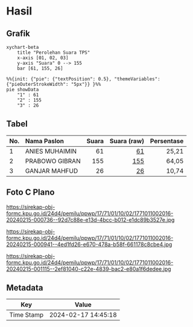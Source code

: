 # Hasil

## Grafik

```mermaid
xychart-beta
    title "Perolehan Suara TPS"
    x-axis [01, 02, 03]
    y-axis "Suara" 0 --> 155
    bar [61, 155, 26]
```

```mermaid
%%{init: {"pie": {"textPosition": 0.5}, "themeVariables": {"pieOuterStrokeWidth": "5px"}} }%%
pie showData
    "1" : 61
    "2" : 155
    "3" : 26
```

## Tabel

| No. | Nama Paslon    | Suara | Suara (raw) | Persentase |
|:--- |:-------------- | -----:| -----------:| ----------:|
| 1   | ANIES MUHAIMIN | 61    | [61][p-1]   | 25,21      |
| 2   | PRABOWO GIBRAN | 155   | [155][p-2]  | 64,05      |
| 3   | GANJAR MAHFUD  | 26    | [26][p-3]   | 10,74      |


[p-1]: https://github.com/gigit-pemilu/pemilu-2024-17-bengkulu/blob/main/pilpres/hitung-suara/sub/17-bengkulu/sub/71-kota-bengkulu/sub/01-selebar/sub/1002-sukarami/sub/016-tps/sub/paslon-1.txt
[p-2]: https://github.com/gigit-pemilu/pemilu-2024-17-bengkulu/blob/main/pilpres/hitung-suara/sub/17-bengkulu/sub/71-kota-bengkulu/sub/01-selebar/sub/1002-sukarami/sub/016-tps/sub/paslon-2.txt
[p-3]: https://github.com/gigit-pemilu/pemilu-2024-17-bengkulu/blob/main/pilpres/hitung-suara/sub/17-bengkulu/sub/71-kota-bengkulu/sub/01-selebar/sub/1002-sukarami/sub/016-tps/sub/paslon-3.txt

## Foto C Plano

https://sirekap-obj-formc.kpu.go.id/24d4/pemilu/ppwp/17/71/01/10/02/1771011002016-20240215-000736--92d7c88e-e13d-4bcc-b012-e1dc89b3527e.jpg

https://sirekap-obj-formc.kpu.go.id/24d4/pemilu/ppwp/17/71/01/10/02/1771011002016-20240215-000941--4ed1fd26-e670-478a-b58f-661178c8cbe4.jpg

https://sirekap-obj-formc.kpu.go.id/24d4/pemilu/ppwp/17/71/01/10/02/1771011002016-20240215-001115--2ef81040-c22e-4839-bac2-e80a1f6dedee.jpg


## Metadata

| Key        | Value               |
| ---------- | ------------------- |
| Time Stamp | 2024-02-17 14:45:18 |



